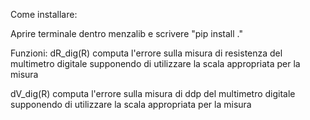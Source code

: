 Come installare:

Aprire terminale dentro menzalib e scrivere "pip install ."

Funzioni:
dR_dig(R) computa l'errore sulla misura di resistenza del multimetro digitale
supponendo di utilizzare la scala appropriata per la misura

dV_dig(R) computa l'errore sulla misura di ddp del multimetro digitale
supponendo di utilizzare la scala appropriata per la misura
